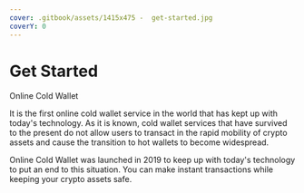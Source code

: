 ```yaml
---
cover: .gitbook/assets/1415x475 -  get-started.jpg
coverY: 0
---
```


# Get Started

Online Cold Wallet



It is the first online cold wallet service in the world that has kept up with today's technology. As it is known, cold wallet services that have survived to the present do not allow users to transact in the rapid mobility of crypto assets and cause the transition to hot wallets to become widespread.



Online Cold Wallet was launched in 2019 to keep up with today's technology to put an end to this situation. You can make instant transactions while keeping your crypto assets safe.
